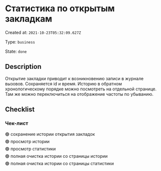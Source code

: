 # Статистика по открытым закладкам

Created at: `2021-10-23T05:32:09.627Z`

Type: `business`

State: `done`

## Description
Открытие закладки приводит к возникновению записи в журнале вызовов. Сохраняется id и время. Историю в обратном хронологическому порядке можно посмотреть на отдельной странице. Там же можно переключиться на отображение частоты по убыванию.

## Checklist
### Чек-лист
🟢 сохранение истории открытия закладок\
🟢 просмотр истории\
🟢 просмотр статистики\
🟢 полная очистка истории со страницы истории\
🟢 полная очистка истории со страницы статистики
